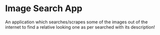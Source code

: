 # Image Search App
An application which searches/scrapes some of the images out of the internet to find a relative looking one as per searched with its description!